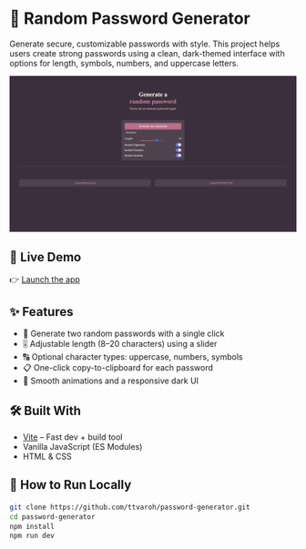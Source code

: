 # 🔐 Random Password Generator

Generate secure, customizable passwords with style. This project helps users create strong passwords using a clean, dark-themed interface with options for length, symbols, numbers, and uppercase letters.

[![Click to open the app](./test-pic.png)](https://reliable-nasturtium-72cc13.netlify.app/)

## 🚀 Live Demo
👉 [Launch the app](https://reliable-nasturtium-72cc13.netlify.app/)

## ✨ Features

- 🎲 Generate two random passwords with a single click
- 🎚️ Adjustable length (8–20 characters) using a slider
- 🔠 Optional character types: uppercase, numbers, symbols
- 📋 One-click copy-to-clipboard for each password
- 🎨 Smooth animations and a responsive dark UI

## 🛠️ Built With

- [Vite](https://vitejs.dev/) – Fast dev + build tool
- Vanilla JavaScript (ES Modules)
- HTML & CSS

## 🧪 How to Run Locally

```bash
git clone https://github.com/ttvaroh/password-generator.git
cd password-generator
npm install
npm run dev